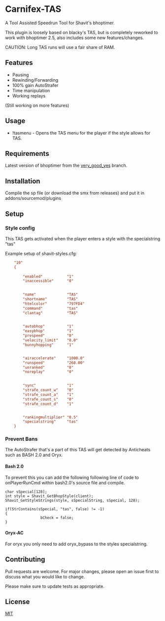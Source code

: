 # Carnifex-TAS

A Tool Assisted Speedrun Tool for Shavit's bhoptimer.

This plugin is loosely based on blacky's TAS, but is completely reworked to work with bhoptimer 2.5, also includes some new features/changes.

CAUTION: Long TAS runs will use a fair share of RAM.

## Features

* Pausing
* Rewinding/Forwarding
* 100% gain AutoStrafer
* Time manipulation
* Working replays

(Still working on more features)

## Usage
* !tasmenu - Opens the TAS menu for the player if the style allows for TAS.

## Requirements
Latest version of bhoptimer from the [very_good_yes](https://github.com/shavitush/bhoptimer/tree/very_good_yes) branch.

## Installation

Compile the sp file (or download the smx from releases) and put it in addons/sourcemod/plugins

## Setup

### Style config
This TAS gets activated when the player enters a style with the specialstring "tas"

Example setup of shavit-styles.cfg:

```cfg
	"10"
	{
		
		"enabled"			"1" 
		"inaccessible"		"0" 

		
		"name"				"TAS" 
		"shortname"			"TAS" 
		"htmlcolor"			"797FD4" 
		"command"			"tas" 
		"clantag"			"TAS" 

	
		"autobhop"			"1"
		"easybhop"			"1" 
		"prespeed"			"0" 
		"velocity_limit"	"0.0"
		"bunnyhopping"		"1"


		"airaccelerate"		"1000.0" 
		"runspeed"			"260.00" 
		"unranked"			"0" 
		"noreplay"			"0" 

	
		"sync"				"1" 
		"strafe_count_w"	"0" 
		"strafe_count_a"	"1" 
		"strafe_count_s"	"0" 
		"strafe_count_d"	"1" 


		"rankingmultiplier"	"0.5" 
		"specialstring"		"tas" 
	}

```

### Prevent Bans

The AutoStrafer that's a part of this TAS will get detected by Anticheats such as BASH 2.0 and Oryx.

#### Bash 2.0
To prevent this you can add the following following line of code to onPlayerRunCmd within bash2.0's source file and compile. 

```
char sSpecial[128];
int style = Shavit_GetBhopStyle(client);
Shavit_GetStyleStrings(style, sSpecialString, sSpecial, 128);

if(StrContains(sSpecial, "tas", false) != -1) 
{
			 	bCheck = false;
} 
```
#### Oryx-AC
For oryx you only need to add oryx_bypass to the styles specialstring.


## Contributing
Pull requests are welcome. For major changes, please open an issue first to discuss what you would like to change.

Please make sure to update tests as appropriate.

## License
[MIT](https://choosealicense.com/licenses/mit/)